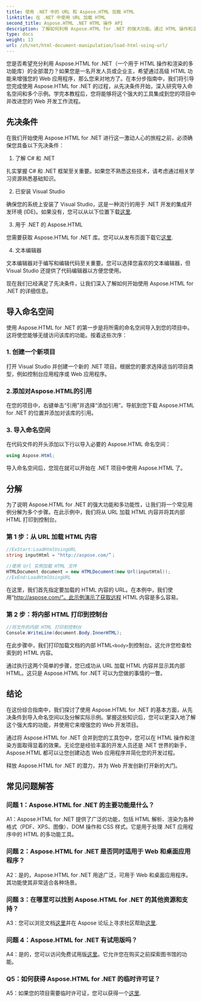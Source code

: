 ```yaml
---
title: 使用 .NET 中的 URL 和 Aspose.HTML 加载 HTML
linktitle: 在 .NET 中使用 URL 加载 HTML
second_title: Aspose.HTML .NET HTML 操作 API
description: 了解如何利用 Aspose.HTML for .NET 的强大功能。通过 HTML 操作和渲染来促进您的 Web 开发。
type: docs
weight: 13
url: /zh/net/html-document-manipulation/load-html-using-url/
---
```


您是否希望充分利用 Aspose.HTML for .NET（一个用于 HTML 操作和渲染的多功能库）的全部潜力？如果您是一名开发人员或企业主，希望通过高级 HTML 功能来增强您的 Web 应用程序，那么您来对地方了。在本分步指南中，我们将引导您完成使用 Aspose.HTML for .NET 的过程，从先决条件开始，深入研究导入命名空间和多个示例。学完本教程后，您将能够将这个强大的工具集成到您的项目中并改进您的 Web 开发工作流程。

## 先决条件

在我们开始使用 Aspose.HTML for .NET 进行这一激动人心的旅程之前，必须确保您具备以下先决条件：

1. 了解 C# 和 .NET

扎实掌握 C# 和 .NET 框架至关重要。如果您不熟悉这些技术，请考虑通过相关学习资源熟悉基础知识。

2. 已安装 Visual Studio

确保您的系统上安装了 Visual Studio，这是一种流行的用于 .NET 开发的集成开发环境 (IDE)。如果没有，您可以从以下位置下载[这里](https://visualstudio.microsoft.com/).

3. 用于 .NET 的 Aspose.HTML

您需要获取 Aspose.HTML for .NET 库。您可以从发布页面下载它[这里](https://releases.aspose.com/html/net/).

4. 文本编辑器

文本编辑器对于编写和编辑代码至关重要。您可以选择您喜欢的文本编辑器，但 Visual Studio 还提供了代码编辑器以方便您使用。

现在我们已经满足了先决条件，让我们深入了解如何开始使用 Aspose.HTML for .NET 的详细信息。

## 导入命名空间

使用 Aspose.HTML for .NET 的第一步是将所需的命名空间导入到您的项目中。这将使您能够无缝访问该库的功能。按着这些次序：

### 1. 创建一个新项目

打开 Visual Studio 并创建一个新的 .NET 项目。根据您的要求选择适当的项目类型，例如控制台应用程序或 Web 应用程序。

### 2.添加对Aspose.HTML的引用

在您的项目中，右键单击“引用”并选择“添加引用”。导航到您下载 Aspose.HTML for .NET 的位置并添加对该库的引用。

### 3. 导入命名空间

在代码文件的开头添加以下行以导入必要的 Aspose.HTML 命名空间：

```csharp
using Aspose.Html;
```

导入命名空间后，您现在就可以开始在 .NET 项目中使用 Aspose.HTML 了。

## 分解

为了说明 Aspose.HTML for .NET 的强大功能和多功能性，让我们将一个常见用例分解为多个步骤。在此示例中，我们将从 URL 加载 HTML 内容并将其内部 HTML 打印到控制台。

### 第 1 步：从 URL 加载 HTML 内容

```csharp
//ExStart:LoadHtmlUsingURL
string inputHtml = "http://aspose.com/”；

//使用 Url 实例加载 HTML 文件
HTMLDocument document = new HTMLDocument(new Url(inputHtml));
//ExEnd:LoadHtmlUsingURL
```

在这里，我们首先指定要加载的 HTML 内容的 URL。在本例中，我们使用“http://aspose.com/”。此示例演示了获取远程 HTML 内容是多么容易。

### 第 2 步：将内部 HTML 打印到控制台

```csharp
//将文件的内部 HTML 打印到控制台
Console.WriteLine(document.Body.InnerHTML);
```

在此步骤中，我们打印加载文档的内部 HTML`<body>`到控制台。这允许您检查检索到的 HTML 内容。

通过执行这两个简单的步骤，您已成功从 URL 加载 HTML 内容并显示其内部 HTML。这只是 Aspose.HTML for .NET 可以为您做的事情的一瞥。

## 结论

在这份综合指南中，我们探讨了使用 Aspose.HTML for .NET 的基本方面，从先决条件到导入命名空间以及分解实际示例。掌握这些知识后，您可以更深入地了解这个强大库的功能，并使用它来增强您的 Web 开发项目。

通过将 Aspose.HTML for .NET 合并到您的工具包中，您可以在 HTML 操作和渲染方面取得显着的效果。无论您是经验丰富的开发人员还是 .NET 世界的新手，Aspose.HTML 都可以让您创建动态 Web 应用程序并简化您的开发过程。

释放 Aspose.HTML for .NET 的潜力，并为 Web 开发创新打开新的大门。

## 常见问题解答

### 问题 1：Aspose.HTML for .NET 的主要功能是什么？
   
A1：Aspose.HTML for .NET 提供了广泛的功能，包括 HTML 解析、渲染为各种格式（PDF、XPS、图像）、DOM 操作和 CSS 样式。它是用于处理 .NET 应用程序中的 HTML 的多功能工具。

### 问题 2：Aspose.HTML for .NET 是否同时适用于 Web 和桌面应用程序？
   
A2：是的，Aspose.HTML for .NET 用途广泛，可用于 Web 和桌面应用程序。其功能使其非常适合各种场景。

### 问题 3：在哪里可以找到 Aspose.HTML for .NET 的其他资源和支持？
   
 A3：您可以浏览文档[这里](https://reference.aspose.com/html/net/)并在 Aspose 论坛上寻求社区帮助[这里](https://forum.aspose.com/).

### 问题 4：Aspose.HTML for .NET 有试用版吗？
   
 A4：是的，您可以访问免费试用版[这里](https://releases.aspose.com/)。它允许您在购买之前探索图书馆的功能。

### Q5：如何获得 Aspose.HTML for .NET 的临时许可证？
   
A5：如果您的项目需要临时许可证，您可以获得一个[这里](https://purchase.aspose.com/temporary-license/).